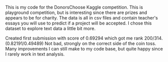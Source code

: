 This is my code for the DonorsChoose Kaggle competition.  This is playground competition, but is interesting since there are prizes and appears to be for charity.  The data is all in csv files and contain teacher's essays you will use to predict if a project will be accepted.  I chose this dataset to explore text data a little bit more.

Created first submission with score of 0.69294 which got me rank 200/314. (0.82191/0.49489)  Not bad, strongly on the correct side of the coin toss.  Many improvements I can still make to my code base, but quite happy since I rarely work in text analysis.
